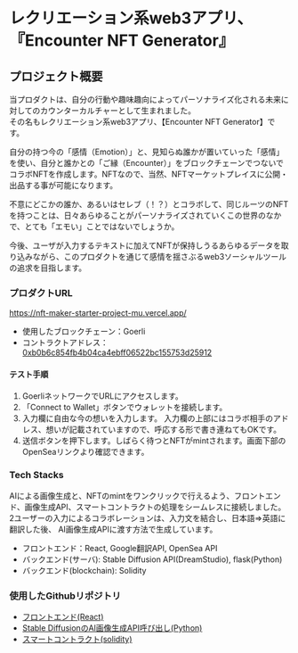 # レクリエーション系web3アプリ、『Encounter NFT Generator』
## プロジェクト概要
当プロダクトは、自分の行動や趣味趣向によってパーソナライズ化される未来に対してのカウンターカルチャーとして生まれました。<br>
その名もレクリエーション系web3アプリ、【Encounter NFT Generator】です。

自分の持つ今の「感情（Emotion）」と、見知らぬ誰かが置いていった「感情」を使い、自分と誰かとの「ご縁（Encounter）」をブロックチェーンでつないでコラボNFTを作成します。NFTなので、当然、NFTマーケットプレイスに公開・出品する事が可能になります。

不意にどこかの誰か、あるいはセレブ（！？）とコラボして、同じルーツのNFTを持つことは、日々あらゆることがパーソナライズされていくこの世界のなかで、とても「エモい」ことではないでしょうか。

今後、ユーザが入力するテキストに加えてNFTが保持しうるあらゆるデータを取り込みながら、このプロダクトを通じて感情を揺さぶるweb3ソーシャルツールの追求を目指します。

### プロダクトURL
<a href=https://nft-maker-starter-project-mu.vercel.app/ target="_blank">https://nft-maker-starter-project-mu.vercel.app/</a>

+ 使用したブロックチェーン：Goerli
+ コントラクトアドレス：<a href=https://goerli.etherscan.io/address/0xb0b6c854fb4b04ca4ebff06522bc155753d25912 target="_blank">0xb0b6c854fb4b04ca4ebff06522bc155753d25912</a>


#### テスト手順
1. GoerliネットワークでURLにアクセスします。
2. 「Connect to Wallet」ボタンでウォレットを接続します。
3. 入力欄に自由な今の想いを入力します。
入力欄の上部にはコラボ相手のアドレス、想いが記載されていますので、呼応する形で書き連ねてもOKです。
4. 送信ボタンを押下します。しばらく待つとNFTがmintされます。画面下部のOpenSeaリンクより確認できます。

### Tech Stacks
AIによる画像生成と、NFTのmintをワンクリックで行えるよう、フロントエンド、画像生成API、スマートコントラクトの処理をシームレスに接続しました。
2ユーザーの入力によるコラボレーションは、入力文を結合し、日本語⇒英語に翻訳した後、
AI画像生成APIに渡す方法で生成しています。
+ フロントエンド：React, Google翻訳API, OpenSea API
+ バックエンド(サーバ): Stable Diffusion API(DreamStudio), flask(Python)
+ バックエンド(blockchain): Solidity



### 使用したGithubリポジトリ
+ <a href=https://github.com/YasuYasuonFire/nft-maker-starter-project target="_blank">フロントエンド(React)</a>
+ <a href=https://github.com/YasuYasuonFire/flaskTest target="_blank">Stable DiffusionのAI画像生成API呼び出し(Python)</a>
+ <a href=https://github.com/YasuYasuonFire/nft-maker-contract target="_blank">スマートコントラクト(solidity)</a>
